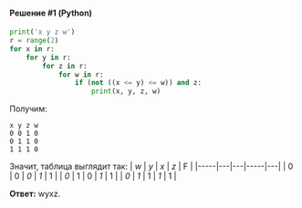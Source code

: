 <!--
| _ | _ | _ | _ | F |
|---|---|---|---|---|
| 0 | 0 | _ | _ | 1 |
| _ | 1 | 0 | _ | 1 |
| _ | _ | 1 | _ | 1 |
-->

#### Решение #1 (Python)
```python
print('x y z w')
r = range(2)
for x in r:
	for y in r:
		for z in r:
			for w in r:
				if (not ((x <= y) <= w)) and z:
					print(x, y, z, w)
```

Получим:
```
x y z w
0 0 1 0
0 1 1 0
1 1 1 0
```

Значит, таблица выглядит так:
| *w* | *y* | *x* | *z* | F |
|-----|---|---|-----|---|
|  0  | 0 | *0* | *1* | 1 |
| *0* | 1 | 0 | *1* | 1 |
| *0* | *1* | 1 | *1* | 1 |

**Ответ:** wyxz.
